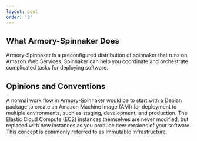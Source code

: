 ```yaml
---
layout: post
order: '3'
---
```


## What Armory-Spinnaker Does

Armory-Spinnaker is a preconfigured distribution of spinnaker that runs on Amazon Web Services. Spinnaker can help you coordinate and orchestrate complicated tasks for deploying software. 


## Opinions and Conventions

A normal work flow in Armory-Spinnaker would be to start with a Debian package to create an Amazon Machine Image (AMI) for deployment to multiple environments, such as staging, development, and production. The Elastic Cloud Compute (EC2) instances themselves are never modified, but replaced with new instances as you produce new versions of your software. This concept is commonly referred to as Immutable Infrastructure.
